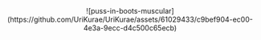 <center> 
  ![puss-in-boots-muscular](https://github.com/UriKurae/UriKurae/assets/61029433/c9bef904-ec00-4e3a-9ecc-d4c500c65ecb)
</center>
